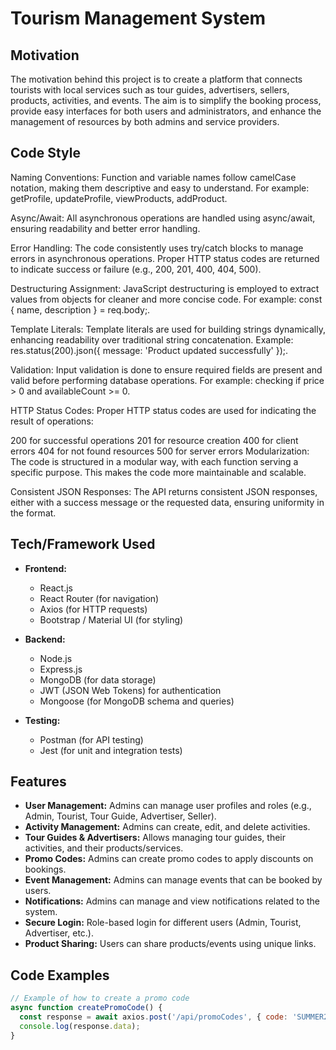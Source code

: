 # Tourism Management System

## Motivation

The motivation behind this project is to create a platform that connects tourists with local services such as tour guides, advertisers, sellers, products, activities, and events. The aim is to simplify the booking process, provide easy interfaces for both users and administrators, and enhance the management of resources by both admins and service providers.

## Code Style
Naming Conventions: Function and variable names follow camelCase notation, making them descriptive and easy to understand. For example: getProfile, updateProfile, viewProducts, addProduct.

Async/Await: All asynchronous operations are handled using async/await, ensuring readability and better error handling.

Error Handling: The code consistently uses try/catch blocks to manage errors in asynchronous operations. Proper HTTP status codes are returned to indicate success or failure (e.g., 200, 201, 400, 404, 500).

Destructuring Assignment: JavaScript destructuring is employed to extract values from objects for cleaner and more concise code. For example: const { name, description } = req.body;.

Template Literals: Template literals are used for building strings dynamically, enhancing readability over traditional string concatenation. Example: res.status(200).json({ message: 'Product updated successfully' });.

Validation: Input validation is done to ensure required fields are present and valid before performing database operations. For example: checking if price > 0 and availableCount >= 0.

HTTP Status Codes: Proper HTTP status codes are used for indicating the result of operations:

200 for successful operations
201 for resource creation
400 for client errors
404 for not found resources
500 for server errors
Modularization: The code is structured in a modular way, with each function serving a specific purpose. This makes the code more maintainable and scalable.

Consistent JSON Responses: The API returns consistent JSON responses, either with a success message or the requested data, ensuring uniformity in the format.


## Tech/Framework Used

- **Frontend:**
  - React.js
  - React Router (for navigation)
  - Axios (for HTTP requests)
  - Bootstrap / Material UI (for styling)

- **Backend:**
  - Node.js
  - Express.js
  - MongoDB (for data storage)
  - JWT (JSON Web Tokens) for authentication
  - Mongoose (for MongoDB schema and queries)

- **Testing:**
  - Postman (for API testing)
  - Jest (for unit and integration tests)

## Features

- **User Management:** Admins can manage user profiles and roles (e.g., Admin, Tourist, Tour Guide, Advertiser, Seller).
- **Activity Management:** Admins can create, edit, and delete activities.
- **Tour Guides & Advertisers:** Allows managing tour guides, their activities, and their products/services.
- **Promo Codes:** Admins can create promo codes to apply discounts on bookings.
- **Event Management:** Admins can manage events that can be booked by users.
- **Notifications:** Admins can manage and view notifications related to the system.
- **Secure Login:** Role-based login for different users (Admin, Tourist, Advertiser, etc.).
- **Product Sharing:** Users can share products/events using unique links.

## Code Examples

```javascript
// Example of how to create a promo code
async function createPromoCode() {
  const response = await axios.post('/api/promoCodes', { code: 'SUMMER2024', usageLimit: 100 });
  console.log(response.data);
}
